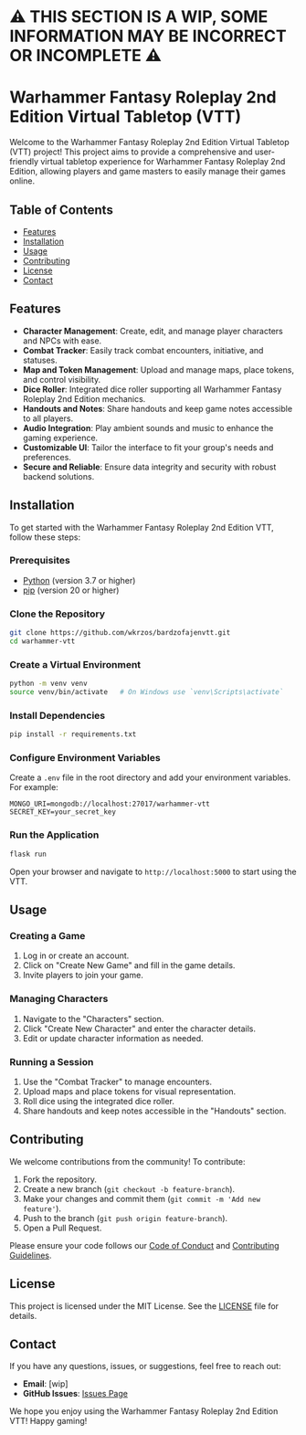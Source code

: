 # ⚠️ THIS SECTION IS A WIP, SOME INFORMATION MAY BE INCORRECT OR INCOMPLETE ⚠️
# Warhammer Fantasy Roleplay 2nd Edition Virtual Tabletop (VTT)

Welcome to the Warhammer Fantasy Roleplay 2nd Edition Virtual Tabletop (VTT) project! This project aims to provide a comprehensive and user-friendly virtual tabletop experience for Warhammer Fantasy Roleplay 2nd Edition, allowing players and game masters to easily manage their games online.

## Table of Contents

- [Features](#features)
- [Installation](#installation)
- [Usage](#usage)
- [Contributing](#contributing)
- [License](#license)
- [Contact](#contact)

## Features

- **Character Management**: Create, edit, and manage player characters and NPCs with ease.
- **Combat Tracker**: Easily track combat encounters, initiative, and statuses.
- **Map and Token Management**: Upload and manage maps, place tokens, and control visibility.
- **Dice Roller**: Integrated dice roller supporting all Warhammer Fantasy Roleplay 2nd Edition mechanics.
- **Handouts and Notes**: Share handouts and keep game notes accessible to all players.
- **Audio Integration**: Play ambient sounds and music to enhance the gaming experience.
- **Customizable UI**: Tailor the interface to fit your group's needs and preferences.
- **Secure and Reliable**: Ensure data integrity and security with robust backend solutions.

## Installation

To get started with the Warhammer Fantasy Roleplay 2nd Edition VTT, follow these steps:

### Prerequisites

- [Python](https://www.python.org/) (version 3.7 or higher)
- [pip](https://pip.pypa.io/en/stable/) (version 20 or higher)

### Clone the Repository

```bash
git clone https://github.com/wkrzos/bardzofajenvtt.git
cd warhammer-vtt
```

### Create a Virtual Environment

```bash
python -m venv venv
source venv/bin/activate   # On Windows use `venv\Scripts\activate`
```

### Install Dependencies

```bash
pip install -r requirements.txt
```

### Configure Environment Variables

Create a `.env` file in the root directory and add your environment variables. For example:

```
MONGO_URI=mongodb://localhost:27017/warhammer-vtt
SECRET_KEY=your_secret_key
```

### Run the Application

```bash
flask run
```

Open your browser and navigate to `http://localhost:5000` to start using the VTT.

## Usage

### Creating a Game

1. Log in or create an account.
2. Click on "Create New Game" and fill in the game details.
3. Invite players to join your game.

### Managing Characters

1. Navigate to the "Characters" section.
2. Click "Create New Character" and enter the character details.
3. Edit or update character information as needed.

### Running a Session

1. Use the "Combat Tracker" to manage encounters.
2. Upload maps and place tokens for visual representation.
3. Roll dice using the integrated dice roller.
4. Share handouts and keep notes accessible in the "Handouts" section.

## Contributing

We welcome contributions from the community! To contribute:

1. Fork the repository.
2. Create a new branch (`git checkout -b feature-branch`).
3. Make your changes and commit them (`git commit -m 'Add new feature'`).
4. Push to the branch (`git push origin feature-branch`).
5. Open a Pull Request.

Please ensure your code follows our [Code of Conduct](CODE_OF_CONDUCT.md) and [Contributing Guidelines](CONTRIBUTING.md).

## License

This project is licensed under the MIT License. See the [LICENSE](LICENSE) file for details.

## Contact

If you have any questions, issues, or suggestions, feel free to reach out:

- **Email**: [wip]
- **GitHub Issues**: [Issues Page](https://github.com/wkrzos/bardzofajenvtt/issues)

We hope you enjoy using the Warhammer Fantasy Roleplay 2nd Edition VTT! Happy gaming!
